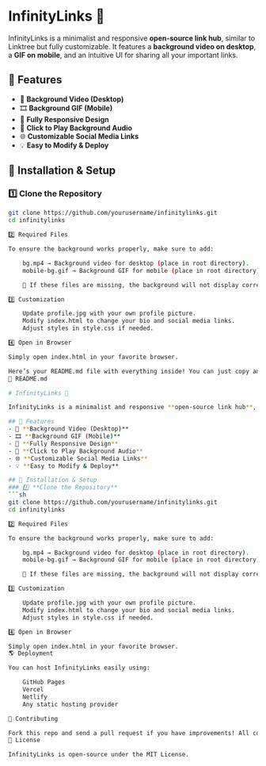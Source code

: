 # InfinityLinks 🌌

InfinityLinks is a minimalist and responsive **open-source link hub**, similar to Linktree but fully customizable. It features a **background video on desktop**, a **GIF on mobile**, and an intuitive UI for sharing all your important links.

## 🚀 Features
- 🎥 **Background Video (Desktop)**
- 🎞 **Background GIF (Mobile)**
- 📱 **Fully Responsive Design**
- 🎵 **Click to Play Background Audio**
- 🌐 **Customizable Social Media Links**
- 💡 **Easy to Modify & Deploy**

## 🔧 Installation & Setup
### 1️⃣ **Clone the Repository**
```sh
git clone https://github.com/yourusername/infinitylinks.git
cd infinitylinks

2️⃣ Required Files

To ensure the background works properly, make sure to add:

    bg.mp4 → Background video for desktop (place in root directory).
    mobile-bg.gif → Background GIF for mobile (place in root directory).

    🚨 If these files are missing, the background will not display correctly.

3️⃣ Customization

    Update profile.jpg with your own profile picture.
    Modify index.html to change your bio and social media links.
    Adjust styles in style.css if needed.

4️⃣ Open in Browser

Simply open index.html in your favorite browser.

Here’s your README.md file with everything inside! You can just copy and paste it directly into your project. 🚀
📜 README.md

# InfinityLinks 🌌

InfinityLinks is a minimalist and responsive **open-source link hub**, similar to Linktree but fully customizable. It features a **background video on desktop**, a **GIF on mobile**, and an intuitive UI for sharing all your important links.

## 🚀 Features
- 🎥 **Background Video (Desktop)**
- 🎞 **Background GIF (Mobile)**
- 📱 **Fully Responsive Design**
- 🎵 **Click to Play Background Audio**
- 🌐 **Customizable Social Media Links**
- 💡 **Easy to Modify & Deploy**

## 🔧 Installation & Setup
### 1️⃣ **Clone the Repository**
```sh
git clone https://github.com/yourusername/infinitylinks.git
cd infinitylinks

2️⃣ Required Files

To ensure the background works properly, make sure to add:

    bg.mp4 → Background video for desktop (place in root directory).
    mobile-bg.gif → Background GIF for mobile (place in root directory).

    🚨 If these files are missing, the background will not display correctly.

3️⃣ Customization

    Update profile.jpg with your own profile picture.
    Modify index.html to change your bio and social media links.
    Adjust styles in style.css if needed.

4️⃣ Open in Browser

Simply open index.html in your favorite browser.
🌎 Deployment

You can host InfinityLinks easily using:

    GitHub Pages
    Vercel
    Netlify
    Any static hosting provider

🤝 Contributing

Fork this repo and send a pull request if you have improvements! All contributions are welcome.
📜 License

InfinityLinks is open-source under the MIT License.
